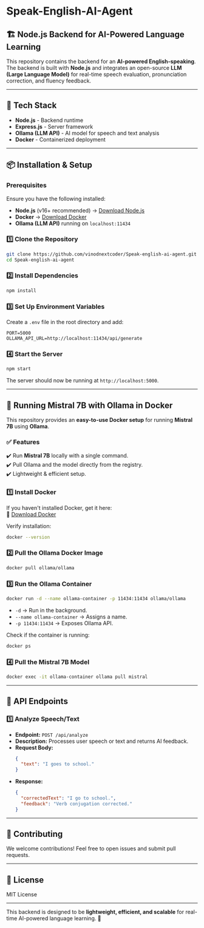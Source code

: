 # Speak-English-AI-Agent

## 🏗️ Node.js Backend for AI-Powered Language Learning

This repository contains the backend for an **AI-powered English-speaking**. The backend is built with **Node.js** and integrates an open-source **LLM (Large Language Model)** for real-time speech evaluation, pronunciation correction, and fluency feedback.

---

## 🚀 Tech Stack
- **Node.js** - Backend runtime
- **Express.js** - Server framework
- **Ollama (LLM API)** - AI model for speech and text analysis
- **Docker** - Containerized deployment

---

## 📦 Installation & Setup

### Prerequisites
Ensure you have the following installed:
- **Node.js** (v16+ recommended) → [Download Node.js](https://nodejs.org/)
- **Docker** → [Download Docker](https://www.docker.com/get-started)
- **Ollama (LLM API)** running on `localhost:11434`

### 1️⃣ Clone the Repository
```bash
git clone https://github.com/vinodnextcoder/Speak-english-ai-agent.git
cd Speak-english-ai-agent
```

### 2️⃣ Install Dependencies
```bash
npm install
```

### 3️⃣ Set Up Environment Variables
Create a `.env` file in the root directory and add:
```env
PORT=5000
OLLAMA_API_URL=http://localhost:11434/api/generate
```

### 4️⃣ Start the Server
```bash
npm start
```
The server should now be running at `http://localhost:5000`.

---

## 📌 Running Mistral 7B with Ollama in Docker

This repository provides an **easy-to-use Docker setup** for running **Mistral 7B** using **Ollama**.

### ✅ Features
✔️ Run **Mistral 7B** locally with a single command.  
✔️ Pull Ollama and the model directly from the registry.  
✔️ Lightweight & efficient setup.  

### 1️⃣ Install Docker
If you haven't installed Docker, get it here:  
🔗 [Download Docker](https://www.docker.com/get-started)

Verify installation:
```bash
docker --version
```

### 2️⃣ Pull the Ollama Docker Image
```bash
docker pull ollama/ollama
```

### 3️⃣ Run the Ollama Container
```bash
docker run -d --name ollama-container -p 11434:11434 ollama/ollama
```
- `-d` → Run in the background.
- `--name ollama-container` → Assigns a name.
- `-p 11434:11434` → Exposes Ollama API.

Check if the container is running:
```bash
docker ps
```

### 4️⃣ Pull the Mistral 7B Model
```bash
docker exec -it ollama-container ollama pull mistral
```

---

## 📡 API Endpoints
### 1️⃣ Analyze Speech/Text
- **Endpoint:** `POST /api/analyze`
- **Description:** Processes user speech or text and returns AI feedback.
- **Request Body:**
  ```json
  {
    "text": "I goes to school."
  }
  ```
- **Response:**
  ```json
  {
    "correctedText": "I go to school.",
    "feedback": "Verb conjugation corrected."
  }
  ```

---

## 🤝 Contributing
We welcome contributions! Feel free to open issues and submit pull requests.

---

## 📜 License
MIT License

---

This backend is designed to be **lightweight, efficient, and scalable** for real-time AI-powered language learning. 🚀

